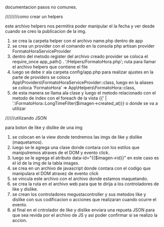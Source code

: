 documentacion pasos no comunes.

////////como crear un helpers

este archivo helpers nos permitira poder manipular el la fecha y ver desde cuando se creo la publicacion de la img.

1. se crea la carpeta helper con el archivo name.php dentro de app
2. se crea un provider con el comando en la consola php artisan provider FormatoHoraServiceProvider
3. dentro del metodo register del archivo creado provider se coloca el require_once app_path() . '/Helpers/FormatoHora.php'; ruta para llamar el archivo helpers que contiene el file
4. luego se debe ir ala carpeta config/app.php para realizar ajustes
en la parte de providers se coloca App\Providers\FormatoHoraServiceProvider::class,
luego en la aliases se coloca 'FormatoHora' => App\Helpers\FormatoHora::class,        
5. de esta manera se llama ala clase y luego el metodo relacionado con el metodo de index con el foreach de la vista {{' | '.\FormatoHora::LongTimeFilter($imagen->created_at)}} o donde se va a utilizar


//////utilizando JSON

para boton de like y dislike de una img

1. se colocan en la view donde tendremos las imgs de like y dislike (maquetamos).
2. luego se le agrega una clase donde contara con los estilos que manipulremos atraves de el DOM y evento click.
3. luego se le agrega el atributo data-id="{{$imagen->id}}" en este caso es el id de la img de la tabla images.
4. se crea en un archivo de javascript donde contara con el codigo que manipulara el DOM atravez de evento click
5. se vincula este archivo con el archivo donde estamos maquetando.
6. se crea la ruta en el archivo web para que te dirija a los controladores de like y dislike.
7. se crean los controladores megustacontroller y sus metodos like y dislike con sus codificacion o acciones que realizaran cuando ocurre el evento.
8. al final en el cntrolador de like y dislike enviara una repueta JSON para que sea revida por el archivo de JS y asi poder confirmar si se realizo la accion.